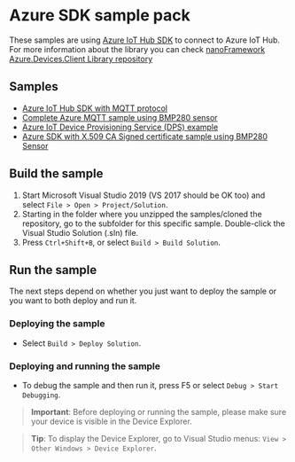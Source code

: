 # Azure SDK sample pack

These samples are using [Azure IoT Hub SDK](https://github.com/nanoframework/nanoFramework.Azure.Devices) to connect to Azure IoT Hub. For more information about the library you can check [nanoFramework Azure.Devices.Client Library repository](https://github.com/nanoframework/nanoFramework.Azure.Devices)

## Samples

* [Azure IoT Hub SDK with MQTT protocol](AzureSDK)
* [Complete Azure MQTT sample using BMP280 sensor](AzureSDKSleepBMP280)
* [Azure IoT Device Provisioning Service (DPS) example](DpsSampleApp)
* [Azure SDK with X.509 CA Signed certificate sample using BMP280 Sensor](AzureSDKSensorCertificate)

## Build the sample

1. Start Microsoft Visual Studio 2019 (VS 2017 should be OK too) and select `File > Open > Project/Solution`.
1. Starting in the folder where you unzipped the samples/cloned the repository, go to the subfolder for this specific sample. Double-click the Visual Studio Solution (.sln) file.
1. Press `Ctrl+Shift+B`, or select `Build > Build Solution`.

## Run the sample

The next steps depend on whether you just want to deploy the sample or you want to both deploy and run it.

### Deploying the sample

- Select `Build > Deploy Solution`.

### Deploying and running the sample

- To debug the sample and then run it, press F5 or select `Debug > Start Debugging`.

> **Important**: Before deploying or running the sample, please make sure your device is visible in the Device Explorer.

> **Tip**: To display the Device Explorer, go to Visual Studio menus: `View > Other Windows > Device Explorer`.
